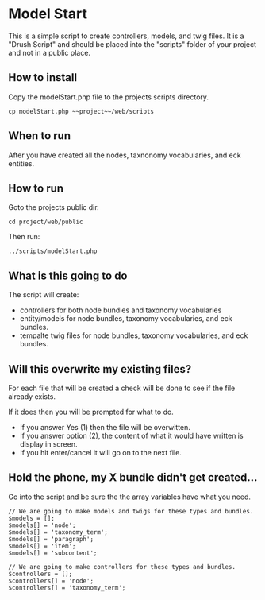 # Model Start

This is a simple script to create controllers, models, and twig files. It is a "Drush Script"
and should be placed into the "scripts" folder of your project and not in a public place.

## How to install

Copy the modelStart.php file to the projects scripts directory.

```
cp modelStart.php ~~project~~/web/scripts
```

## When to run

After you have created all the nodes, taxnonomy vocabularies, and eck entities.

## How to run

Goto the projects public dir.

```
cd project/web/public
```

Then run:
```
../scripts/modelStart.php
```

## What is this going to do

The script will create:

  - controllers for both node bundles and taxonomy vocabularies
  - entity/models for node bundles, taxonomy vocabularies, and eck bundles.
  - tempalte twig files for node bundles, taxonomy vocabularies, and eck bundles.

## Will this overwrite my existing files?

For each file that will be created a check will be done to see if the file already exists.

If it does then you will be prompted for what to do.

  - If you answer Yes (1) then the file will be overwitten.
  - If you answer option (2), the content of what it would have written is display in screen.
  - If you hit enter/cancel it will go on to the next file.

## Hold the phone, my X bundle didn't get created...
Go into the script and be sure the the array variables have what you need.
```
// We are going to make models and twigs for these types and bundles.
$models = [];
$models[] = 'node';
$models[] = 'taxonomy_term';
$models[] = 'paragraph';
$models[] = 'item';
$models[] = 'subcontent';

// We are going to make controllers for these types and bundles.
$controllers = [];
$controllers[] = 'node';
$controllers[] = 'taxonomy_term';
```


